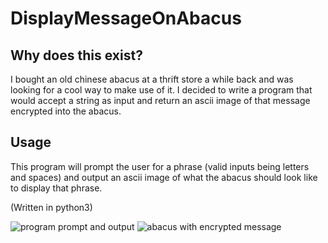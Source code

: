 # DisplayMessageOnAbacus

## Why does this exist?
I bought an old chinese abacus at a thrift store a while back and was looking for a cool way to make use of it. I decided to write a program that would accept a string as input and return an ascii image of that message encrypted into the abacus. 

## Usage
This program will prompt the user for a phrase (valid inputs being letters and spaces) and output an ascii image of what the abacus should look like to display that phrase. 

(Written in python3)

![program prompt and output](https://bigpictureprogrammer.com/wp-content/uploads/2020/05/abacus_UI_prompt_and_output.jpg)
![abacus with encrypted message](https://bigpictureprogrammer.com/wp-content/uploads/2020/05/abacus_with_encrypted_message.jpg)
